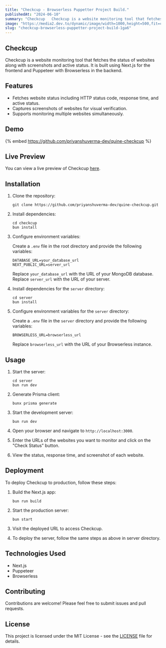 ```yaml
---
title: "Checkcup - Browserless Puppetter Project Build."
publishedAt: "2024-06-10"
summary: "Checkcup   Checkcup is a website monitoring tool that fetches the status of websites along..."
image: "https://media2.dev.to/dynamic/image/width=1000,height=500,fit=cover,gravity=auto,format=auto/https%3A%2F%2Fdev-to-uploads.s3.amazonaws.com%2Fuploads%2Farticles%2F0glifllf6yndg85s16g6.png"
slug: "checkcup-browserless-puppetter-project-build-1ga6"
---
```


## Checkcup

Checkcup is a website monitoring tool that fetches the status of websites along with screenshots and active status. It is built using Next.js for the frontend and Puppeteer with Browserless in the backend.

## Features

- Fetches website status including HTTP status code, response time, and active status.
- Captures screenshots of websites for visual verification.
- Supports monitoring multiple websites simultaneously.


## Demo
{% embed https://github.com/priyanshuverma-dev/quine-checkcup %}

## Live Preview

You can view a live preview of Checkcup [here](https://quine-checkcup.vercel.app/).

## Installation

1. Clone the repository:

   ~~~
   git clone https://github.com/priyanshuverma-dev/quine-checkcup.git
   ~~~

2. Install dependencies:

   ~~~
   cd checkcup
   bun install
   ~~~

3. Configure environment variables:

   Create a `.env` file in the root directory and provide the following variables:

   ~~~
   DATABASE_URL=your_database_url
   NEXT_PUBLIC_URL=server_url
   ~~~

   Replace `your_database_url` with the URL of your MongoDB database.
   Replace `server_url` with the URL of your server.

4. Install dependencies for the `server` directory:

   ~~~
   cd server
   bun install
   ~~~

5. Configure environment variables for the `server` directory:

   Create a `.env` file in the `server` directory and provide the following variables:

   ~~~
   BROWSERLESS_URL=browserless_url
   ~~~

   Replace `browserless_url` with the URL of your Browserless instance.

## Usage

1. Start the server:

   ~~~
   cd server
   bun run dev
   ~~~

2. Generate Prisma client:

   ~~~
   bunx prisma generate
   ~~~

3. Start the development server:

   ~~~
   bun run dev
   ~~~

4. Open your browser and navigate to `http://localhost:3000`.

5. Enter the URLs of the websites you want to monitor and click on the "Check Status" button.

6. View the status, response time, and screenshot of each website.

## Deployment

To deploy Checkcup to production, follow these steps:

1. Build the Next.js app:

   ~~~
   bun run build
   ~~~

2. Start the production server:

   ~~~
   bun start
   ~~~

3. Visit the deployed URL to access Checkcup.

4. To deploy the server, follow the same steps as above in server directory.

## Technologies Used

- Next.js
- Puppeteer
- Browserless

## Contributing

Contributions are welcome! Please feel free to submit issues and pull requests.

## License

This project is licensed under the MIT License - see the [LICENSE](LICENSE) file for details.

 